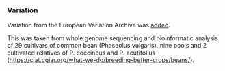 ### Variation

Variation from the European Variation Archive was [added](https://www.ebi.ac.uk/eva/?eva-study=PRJEB18671).

This was taken from whole genome sequencing and bioinformatic analysis of 29 cultivars of common bean (Phaseolus vulgaris), nine pools and 2 cultivated relatives of P. coccineus and P. acutifolius (https://ciat.cgiar.org/what-we-do/breeding-better-crops/beans/).
